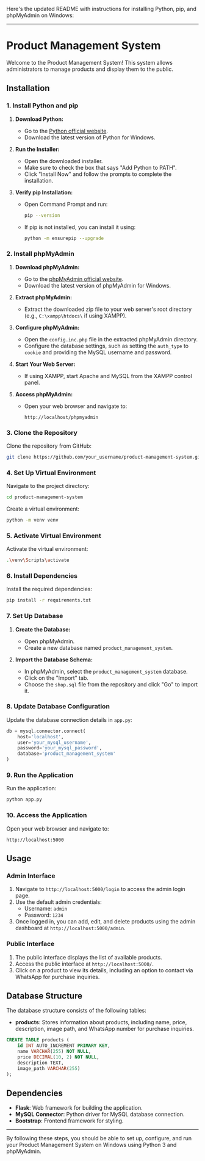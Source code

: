 Here's the updated README with instructions for installing Python, pip, and phpMyAdmin on Windows:

---

# Product Management System

Welcome to the Product Management System! This system allows administrators to manage products and display them to the public.

## Installation

### 1. Install Python and pip
1. **Download Python:**
   - Go to the [Python official website](https://www.python.org/).
   - Download the latest version of Python for Windows.

2. **Run the Installer:**
   - Open the downloaded installer.
   - Make sure to check the box that says "Add Python to PATH".
   - Click "Install Now" and follow the prompts to complete the installation.

3. **Verify pip Installation:**
   - Open Command Prompt and run:
     ```bash
     pip --version
     ```
   - If pip is not installed, you can install it using:
     ```bash
     python -m ensurepip --upgrade
     ```

### 2. Install phpMyAdmin
1. **Download phpMyAdmin:**
   - Go to the [phpMyAdmin official website](https://www.phpmyadmin.net/).
   - Download the latest version of phpMyAdmin for Windows.

2. **Extract phpMyAdmin:**
   - Extract the downloaded zip file to your web server's root directory (e.g., `C:\xampp\htdocs\` if using XAMPP).

3. **Configure phpMyAdmin:**
   - Open the `config.inc.php` file in the extracted phpMyAdmin directory.
   - Configure the database settings, such as setting the `auth_type` to `cookie` and providing the MySQL username and password.

4. **Start Your Web Server:**
   - If using XAMPP, start Apache and MySQL from the XAMPP control panel.

5. **Access phpMyAdmin:**
   - Open your web browser and navigate to:
     ```
     http://localhost/phpmyadmin
     ```

### 3. Clone the Repository
Clone the repository from GitHub:

```bash
git clone https://github.com/your_username/product-management-system.git
```

### 4. Set Up Virtual Environment
Navigate to the project directory:

```bash
cd product-management-system
```

Create a virtual environment:

```bash
python -m venv venv
```

### 5. Activate Virtual Environment
Activate the virtual environment:

```bash
.\venv\Scripts\activate
```

### 6. Install Dependencies
Install the required dependencies:

```bash
pip install -r requirements.txt
```

### 7. Set Up Database
1. **Create the Database:**
   - Open phpMyAdmin.
   - Create a new database named `product_management_system`.

2. **Import the Database Schema:**
   - In phpMyAdmin, select the `product_management_system` database.
   - Click on the "Import" tab.
   - Choose the `shop.sql` file from the repository and click "Go" to import it.

### 8. Update Database Configuration
Update the database connection details in `app.py`:

```python
db = mysql.connector.connect(
    host='localhost',
    user='your_mysql_username',
    password='your_mysql_password',
    database='product_management_system'
)
```

### 9. Run the Application
Run the application:

```bash
python app.py
```

### 10. Access the Application
Open your web browser and navigate to:

```
http://localhost:5000
```

## Usage

### Admin Interface
1. Navigate to `http://localhost:5000/login` to access the admin login page.
2. Use the default admin credentials: 
   - Username: `admin`
   - Password: `1234`
3. Once logged in, you can add, edit, and delete products using the admin dashboard at `http://localhost:5000/admin`.

### Public Interface
1. The public interface displays the list of available products.
2. Access the public interface at `http://localhost:5000/`.
3. Click on a product to view its details, including an option to contact via WhatsApp for purchase inquiries.

## Database Structure
The database structure consists of the following tables:

- **products**: Stores information about products, including name, price, description, image path, and WhatsApp number for purchase inquiries.

```sql
CREATE TABLE products (
    id INT AUTO_INCREMENT PRIMARY KEY,
    name VARCHAR(255) NOT NULL,
    price DECIMAL(10, 2) NOT NULL,
    description TEXT,
    image_path VARCHAR(255)
);
```

## Dependencies
- **Flask**: Web framework for building the application.
- **MySQL Connector**: Python driver for MySQL database connection.
- **Bootstrap**: Frontend framework for styling.

---

By following these steps, you should be able to set up, configure, and run your Product Management System on Windows using Python 3 and phpMyAdmin.
